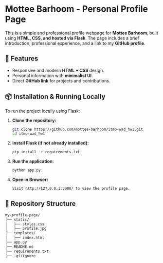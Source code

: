 # Mottee Barhoom - Personal Profile Page

This is a simple and professional profile webpage for **Mottee Barhoom**, built using **HTML, CSS, and hosted via Flask**. The page includes a brief introduction, professional experience, and a link to my **GitHub profile**.

## 🚀 Features
- Responsive and modern **HTML + CSS** design.
- Personal information with **minimalist UI**.
- Direct **GitHub link** for projects and contributions.

## 📦 Installation & Running Locally
To run the project locally using Flask:

1. **Clone the repository:**
   ```bash
   git clone https://github.com/mottee-barhoom/itmo-wad_hw1.git
   cd itmo-wad_hw1
2. **Install Flask (if not already installed):**
   ```bash
   pip install -r requirements.txt

3. **Run the application:**
   ```bash
   python app.py

4. **Open in Browser:**
   ```bash
   Visit http://127.0.0.1:5000/ to view the profile page.

## 📂 Repository Structure
   ```bash
   my-profile-page/
   │── static/
   │   ├── styles.css
   │   ├── profile.jpg
   │── templates/
   │   ├── index.html
   │── app.py
   │── README.md
   │── requirements.txt
   │── .gitignore
